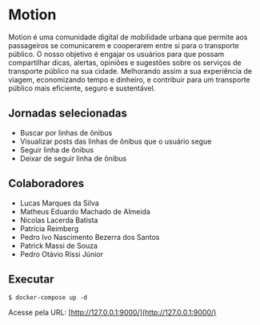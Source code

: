 # Motion

Motion é uma comunidade digital de mobilidade urbana que permite aos passageiros se comunicarem e cooperarem entre si para o transporte público. O nosso objetivo é engajar os usuários para que possam compartilhar dicas, alertas, opiniões e sugestões sobre os serviços de transporte público na sua cidade. Melhorando assim a sua experiência de viagem, economizando tempo e dinheiro, e contribuir para um transporte público mais eficiente, seguro e sustentável.

## Jornadas selecionadas
- Buscar por linhas de ônibus
- Visualizar posts das linhas de ônibus que o usuário segue
- Seguir linha de ônibus
- Deixar de seguir linha de ônibus

## Colaboradores
- Lucas Marques da Silva
- Matheus Eduardo Machado de Almeida
- Nicolas Lacerda Batista
- Patrícia Reimberg
- Pedro Ivo Nascimento Bezerra dos Santos
- Patrick Massi de Souza
- Pedro Otávio Rissi Júnior

## Executar
```shell
$ docker-compose up -d
```

Acesse pela URL: [http://127.0.0.1:9000/](http://127.0.0.1:9000/)
